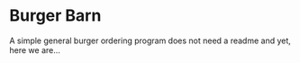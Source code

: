 # Burger Barn
A simple general burger ordering program
does not need a readme
and yet, here we are...